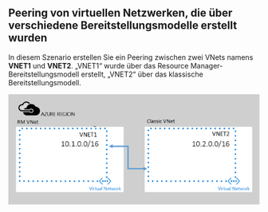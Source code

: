 ## <a name="a-namex-modelapeering-virtual-networks-created-through-different-deployment-models"></a><a name="x-model"></a>Peering von virtuellen Netzwerken, die über verschiedene Bereitstellungsmodelle erstellt wurden
In diesem Szenario erstellen Sie ein Peering zwischen zwei VNets namens **VNET1** und **VNET2**. „VNET1“ wurde über das Resource Manager-Bereitstellungsmodell erstellt, „VNET2“ über das klassische Bereitstellungsmodell.

> 
![Bereitstellungsszenario „ASM zu ARM“](./media/virtual-networks-create-vnetpeering-scenario-asmtoarm-include/figure01.PNG)



<!--HONumber=Feb17_HO1-->


